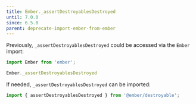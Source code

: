 ```yaml
---
title: Ember._assertDestroyablesDestroyed
until: 7.0.0
since: 6.5.0
parent: deprecate-import-ember-from-ember
---
```



Previously, `_assertDestroyablesDestroyed` could be accessed via the `Ember` import:
```js
import Ember from 'ember';

Ember._assertDestroyablesDestroyed
```

If needed, `_assertDestroyablesDestroyed` can be imported:
```js
import { assertDestroyablesDestroyed } from '@ember/destroyable';
```
